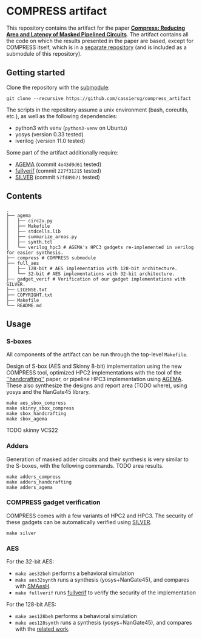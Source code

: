 # COMPRESS artifact

This repository contains the artifact for the paper
[**Compress: Reducing Area and Latency of Masked Pipelined Circuits**](https://eprint.iacr.org/2023/1600).
The artifact contains all the code on which the results presented in the paper are based, except for COMPRESS itself, which is in a [separate repository](https://github.com/cassiersg/compress) (and is included as a submodule of this repository).

## Getting started

Clone the repository with the [submodule](https://git-scm.com/book/en/v2/Git-Tools-Submodules):
```
git clone --recursive https://github.com/cassiersg/compress_artifact
```

The scripts in the repository assume a unix environment (bash, coreutils, etc.), as well as the following dependencies:

- python3 with venv (`python3-venv` on Ubuntu)
- yosys (version 0.33 tested)
- iverilog (version 11.0 tested)

Some part of the artifact additionally require:
- [AGEMA](https://github.com/Chair-for-Security-Engineering/AGEMA) (commit `4e43d9d61` tested)
- [fullverif](https://github.com/cassiersg/fullverif) (commit `227f31215` tested)
- [SILVER](https://github.com/Chair-for-Security-Engineering/SILVER) (commit `57fd89b71` tested)

## Contents

```
.
├── agema
│   ├── circ2v.py
│   ├── Makefile
│   ├── stdcells.lib
│   ├── summarize_areas.py
│   ├── synth.tcl
│   └── verilog_hpc3 # AGEMA's HPC3 gadgets re-implemented in verilog for easier synthesis.
├── compress # COMPRESS submodule
├── full_aes
│   ├── 128-bit # AES implementation with 128-bit architecture.
│   └── 32-bit # AES implementations with 32-bit architecture.
├── gadget_verif # Verification of our gadget implementations with SILVER.
├── LICENSE.txt
├── COPYRIGHT.txt
├── Makefile
└── README.md
```


## Usage

### S-boxes

All components of the artifact can be run through the top-level `Makefile`.


Design of S-box (AES and Skinny 8-bit) implementation using the new COMPRESS
tool, optimized HPC2 implementations with the tool of the
[''handcrafting''](https://eprint.iacr.org/2022/252) paper, or pipeline HPC3
implementation using
[AGEMA](https://github.com/Chair-for-Security-Engineering/AGEMA).
These also synthesize the designs and report area (TODO where), using yosys and
the NanGate45 library.
```
make aes_sbox_compress
make skinny_sbox_compress
make sbox_handcrafting
make sbox_agema
```

TODO skinny VCS22

### Adders

Generation of masked adder circuits and their synthesis is very similar to the
S-boxes, with the following commands. TODO area results.
```
make adders_compress
make adders_handcrafting
make adders_agema
```

### COMPRESS gadget verification

COMPRESS comes with a few variants of HPC2 and HPC3.
The security of these gadgets can be automatically verified using
[SILVER](https://github.com/chair-for-Security-Engineering/silver).
```
make silver
```

### AES

For the 32-bit AES:

- `make aes32beh` performs a behavioral simulation
- `make aes32synth` runs a synthesis (yosys+NanGate45), and compares with [SMAesH](https://github.com/SIMPLE-Crypto/SMAesH).
- `make fullverif` runs [fullverif](https://github.com/cassiersg/fullverif) to verify the security of the implementation

For the 128-bit AES:
- `make aes128beh` performs a behavioral simulation
- `make aes128synth` runs a synthesis (yosys+NanGate45), and compares with the
  [related work](https://eprint.iacr.org/2022/252).


